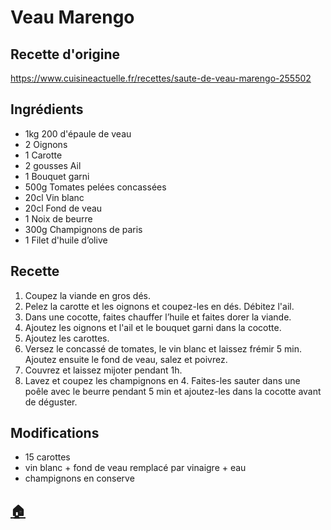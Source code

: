 # Veau Marengo

## Recette d'origine
https://www.cuisineactuelle.fr/recettes/saute-de-veau-marengo-255502

## Ingrédients
- 1kg 200 d'épaule de veau
- 2 Oignons
- 1 Carotte
- 2 gousses Ail
- 1 Bouquet garni
- 500g Tomates pelées concassées
- 20cl Vin blanc
- 20cl Fond de veau
- 1 Noix de beurre
- 300g Champignons de paris
- 1 Filet d'huile d’olive

## Recette
1. Coupez la viande en gros dés.
1. Pelez la carotte et les oignons et coupez-les en dés. Débitez l'ail.
1. Dans une cocotte, faites chauffer l’huile et faites dorer la viande.
1. Ajoutez les oignons et l'ail et le bouquet garni dans la cocotte.
1. Ajoutez les carottes.
1. Versez le concassé de tomates, le vin blanc et laissez frémir 5 min. Ajoutez ensuite le fond de veau, salez et poivrez.
1. Couvrez et laissez mijoter pendant 1h.
1. Lavez et coupez les champignons en 4. Faites-les sauter dans une poêle avec le beurre pendant 5 min et ajoutez-les dans la cocotte avant de déguster.

## Modifications
- 15 carottes
- vin blanc + fond de veau remplacé par vinaigre + eau
- champignons en conserve


## [:house:](/)
